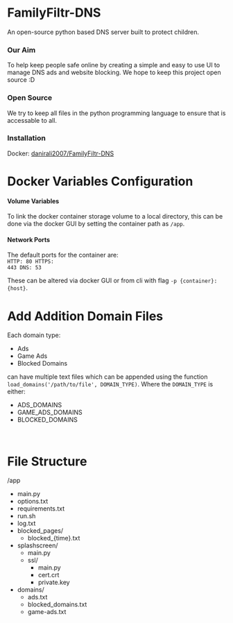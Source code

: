 # FamilyFiltr-DNS
An open-source python based DNS server built to protect children.
<br>
### Our Aim
To help keep people safe online by creating a simple and easy to use UI to manage DNS ads and website blocking. We hope to keep this project open source :D
<br>
### Open Source
We try to keep all files in the python programming language to ensure that is accessable to all.

### Installation
Docker: [danirali2007/FamilyFiltr-DNS](https://hub.docker.com/r/danirali2007/familyfiltr-dns)

# Docker Variables Configuration
#### Volume Variables
To link the docker container storage volume to a local directory, this can be done via the docker GUI by setting the container path as `/app`.
#### Network Ports
The default ports for the container are:
<br>
<code>HTTP: 80
HTTPS: 443
DNS: 53
</code>

These can be altered via docker GUI or from cli with flag `-p {container}:{host}`.

# Add Addition Domain Files
Each domain type:

* Ads
* Game Ads
* Blocked Domains

can have multiple text files which can be appended using the function `load_domains('/path/to/file', DOMAIN_TYPE)`. Where the `DOMAIN_TYPE` is either:

* ADS_DOMAINS
* GAME_ADS_DOMAINS
* BLOCKED_DOMAINS

<br>

# File Structure

/app
  * main.py
  * options.txt
  * requirements.txt
  * run.sh
  * log.txt
  * blocked_pages/
    * blocked_{time}.txt
  * splashscreen/
    * main.py
    * ssl/
      * main.py
      * cert.crt
      * private.key
  * domains/
    * ads.txt
    * blocked_domains.txt
    * game-ads.txt

